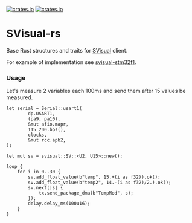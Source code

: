[![crates.io](https://img.shields.io/crates/v/svisual.svg)](https://crates.io/crates/svisual)
[![crates.io](https://img.shields.io/crates/d/svisual.svg)](https://crates.io/crates/svisual)

# SVisual-rs

Base Rust structures and traits for [SVisual](https://github.com/Tyill/SVisual/) client.

For example of implementation see [svisual-stm32f1](https://github.com/burrbull/svisual-stm32f1/).

### Usage

Let's measure 2 variables each 100ms and send them after 15 values be measured.
```
let serial = Serial::usart1(
        dp.USART1,
        (pa9, pa10),
        &mut afio.mapr,
        115_200.bps(),
        clocks,
        &mut rcc.apb2,
);

let mut sv = svisual::SV::<U2, U15>::new();

loop {
    for i in 0..30 {
        sv.add_float_value(b"temp", 15.+(i as f32)).ok();
        sv.add_float_value(b"temp2", 14.-(i as f32)/2.).ok();
        sv.next(|s| {
            tx.send_package_dma(b"TempMod", s);
        });
        delay.delay_ms(100u16);
    }
}
```